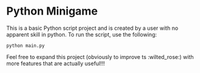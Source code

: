 # Python Minigame

This is a basic Python script project and is created by a user with no apparent skill in python. To run the script, use the following:

```
python main.py
```

Feel free to expand this project (obviously to improve ts :wilted_rose:) with more features that are actually useful!!!
